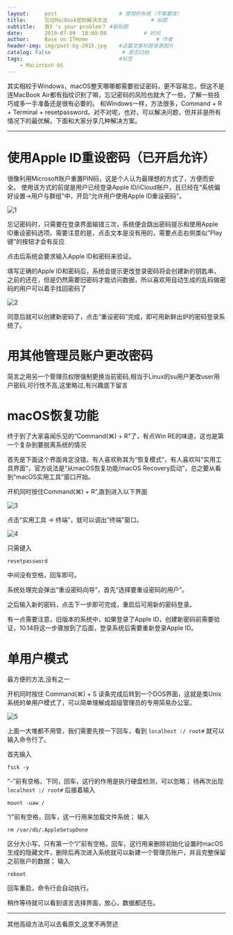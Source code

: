 ```yaml
---
layout:     post                    # 使用的布局（不需要改）
title:      忘记MacBook密码解决方法              # 标题
subtitle:   我扌's your problem？ #副标题
date:       2019-07-09  18:00:00            # 时间
author:     Base on ITHome                      # 作者
header-img: img/post-bg-2015.jpg    #这篇文章标题背景图片
catalog: False                       # 是否归档
tags:                               #标签
    - Macintosh OS
---
```

其实相较于Windows，macOS整天哪哪都需要验证密码，更不容易忘，但这不是连MacBook Air都有指纹识别了嘛，忘记密码的风险也就大了一些，了解一些技巧或多一手准备还是很有必要的。
和Windows一样，方法很多，Command + R + Terminal + resetpassword。对不对呢，也对，可以解决问题，但并非是所有情况下的最优解。下面和大家分享几种解决方案。

----

# 使用Apple ID重设密码（已开启允许）
很像利用Microsoft账户重置PIN码，这是个人认为最理想的方式了，方便而安全。
使用该方式的前提是用户已经登录Apple ID/iCloud账户，且已经在“系统偏好设置→用户与群组”中，开启“允许用户使用Apple ID重设密码”。

![1](https://raw.githubusercontent.com/zhangyiming748/zhangyiming748.github.io/master/img/macOSpasswd/1.png)

忘记密码时，只需要在登录界面输错三次，系统便会跳出密码提示和使用Apple ID重设密码选项。需要注意的是，点击文本是没有用的，需要点击右侧类似“Play键”的按钮才会有反应

点击后系统会要求输入Apple ID和密码来验证。

填写正确的Apple ID和密码后，系统会提示更改登录密码将会创建新的钥匙串，之前的还在，但是仍然需要旧密码才能访问数据，所以喜欢用自动生成的乱码做密码的用户可以着手找回密码了

![2](https://raw.githubusercontent.com/zhangyiming748/zhangyiming748.github.io/master/img/macOSpasswd/2.png)

同意后就可以创建新密码了，点击“重设密码”完成，即可用新鲜出炉的密码登录系统了。

# 用其他管理员账户更改密码

简言之用另一个管理员权限强制更换当前密码,相当于Linux的su用户更改user用户密码,可行性不高,这里略过,有兴趣底下留言

# macOS恢复功能

终于到了大家喜闻乐见的“Command(⌘) + R”了，有点Win RE的味道，这也是第一个复杂到要脱离系统的情况

首先是下面这个界面肯定没错，有人喜欢称其为“恢复模式”，有人喜欢叫“实用工具界面”，官方说法是“从macOS恢复功能/macOS Recovery启动”，总之要从看到“macOS实用工具”窗口开始。

开机同时按住Command(⌘) + R”,直到进入以下界面

![3](https://raw.githubusercontent.com/zhangyiming748/zhangyiming748.github.io/master/img/macOSpasswd/3.png)

点击“实用工具 → 终端”，就可以调出“终端”窗口。

![4](https://raw.githubusercontent.com/zhangyiming748/zhangyiming748.github.io/master/img/macOSpasswd/4.png)

只需键入

`resetpassword`

中间没有空格，回车即可。

系统处理完会弹出“重设密码向导”，首先“选择要重设密码的用户”。

之后输入新的密码，点击下一步即可完成，重启后可用新的密码登录。

有一点需要注意，旧版本的系统中，如果登录了Apple ID，创建新密码前需要验证，10.14将这一步骤放到了后面，登录系统后需要重新登录Apple ID。

# 单用户模式

最方便的方法,没有之一

开机同时按住
Command(⌘) + S
读条完成后转到一个DOS界面，这就是类Unix系统的单用户模式了，可以简单理解成超级管理员的专用简易办公室。

![5](https://raw.githubusercontent.com/zhangyiming748/zhangyiming748.github.io/master/img/macOSpasswd/5.png)

上面一大堆都不用管，我们需要先按一下回车，看到
`localhost :/ root#`
就可以输入命令行了。


首先输入

`fsck -y`

“-”前有空格，下同，回车，这行的作用是执行硬盘检测，可以忽略；
待再次出现
`localhost :/ root#`
后接着输入

`mount -uaw /`

“/”前有空格，回车，这一行用来加载文件系统；
输入

`rm /var/db/.AppleSetupDone`

区分大小写，只有第一个“/”前有空格，回车，这行用来删除初始化设置时macOS生成的隐藏文件，删除后再次进入系统就可以新建一个管理员账户，并且完整保留之前账户的数据；
输入

`reboot`

回车重启，命令行会自动执行。

稍作等待就可以看到语言选择界面，放心，数据都还在。

----

其他高级方法可以去看原文,这里不再赘述
